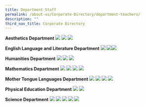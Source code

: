 ```yaml
---
title: Department Staff
permalink: /about-us/Corporate-Directory/department-teachers/
description: ""
third_nav_title: Corporate Directory
---
```

**Aesthetics Department**
![](/images/1a_Aesthetics.png)
![](/images/1b_Aesthetics.png)
![](/images/1c_Aesthetics.png)

**English Language and Literature Department**
![](/images/2a_English%20Language%20and%20Literature.png)
![](/images/2b_English%20Language%20and%20Literature.png)![](/images/2c_English%20Language%20and%20Literature.png)

**Humanities Department**
![](/images/3a_Humanities.png)
![](/images/3b_Humanities.png)
![](/images/3c_Humanities1.png)

**Mathematics Department**
![](/images/4a_Maths1.png)
![](/images/4b_Maths1.png)
![](/images/4c_Maths1.png)
![](/images/4d_Maths3.png)


**Mother Tongue Languages Department**
![](/images/5a_Mother%20Tongue%20Languages.png)
![](/images/5b_Mother%20Tongue%20Languages.png)
![](/images/5c_Mother%20Tongue%20Languages.png)
![](/images/5d_Mother%20Tongue%20Languages.png)

**Physical Education Department**
![](/images/6a_PE.png)
![](/images/6b_PE.png)

**Science Department**
![](/images/7a_Science.png)
![](/images/7b_Science1.png)
![](/images/7c_Science.png)
![](/images/7d_Science.png)
![](/images/7e_Science.png)
